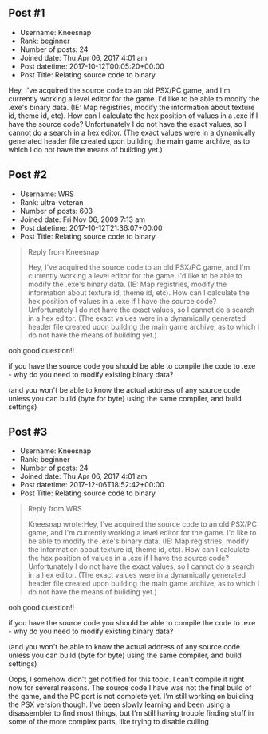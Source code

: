 ## Post #1
- Username: Kneesnap
- Rank: beginner
- Number of posts: 24
- Joined date: Thu Apr 06, 2017 4:01 am
- Post datetime: 2017-10-12T00:05:20+00:00
- Post Title: Relating source code to binary

Hey, I've acquired the source code to an old PSX/PC game, and I'm currently working a level editor for the game. I'd like to be able to modify the .exe's binary data. (IE: Map registries, modify the information about texture id, theme id, etc). How can I calculate the hex position of values in a .exe if I have the source code? Unfortunately I do not have the exact values, so I cannot do a search in a hex editor. (The exact values were in a dynamically generated header file created upon building the main game archive, as to which I do not have the means of building yet.)
## Post #2
- Username: WRS
- Rank: ultra-veteran
- Number of posts: 603
- Joined date: Fri Nov 06, 2009 7:13 am
- Post datetime: 2017-10-12T21:36:07+00:00
- Post Title: Relating source code to binary

> Reply from Kneesnap
>
> Hey, I've acquired the source code to an old PSX/PC game, and I'm currently working a level editor for the game. I'd like to be able to modify the .exe's binary data. (IE: Map registries, modify the information about texture id, theme id, etc). How can I calculate the hex position of values in a .exe if I have the source code? Unfortunately I do not have the exact values, so I cannot do a search in a hex editor. (The exact values were in a dynamically generated header file created upon building the main game archive, as to which I do not have the means of building yet.)

ooh good question!!

if you have the source code you should be able to compile the code to .exe - why do you need to modify existing binary data?

(and you won't be able to know the actual address of any source code unless you can build (byte for byte) using the same compiler, and build settings)
## Post #3
- Username: Kneesnap
- Rank: beginner
- Number of posts: 24
- Joined date: Thu Apr 06, 2017 4:01 am
- Post datetime: 2017-12-06T18:52:42+00:00
- Post Title: Relating source code to binary

> Reply from WRS
>
> Kneesnap wrote:Hey, I've acquired the source code to an old PSX/PC game, and I'm currently working a level editor for the game. I'd like to be able to modify the .exe's binary data. (IE: Map registries, modify the information about texture id, theme id, etc). How can I calculate the hex position of values in a .exe if I have the source code? Unfortunately I do not have the exact values, so I cannot do a search in a hex editor. (The exact values were in a dynamically generated header file created upon building the main game archive, as to which I do not have the means of building yet.)

ooh good question!!

if you have the source code you should be able to compile the code to .exe - why do you need to modify existing binary data?

(and you won't be able to know the actual address of any source code unless you can build (byte for byte) using the same compiler, and build settings)

Oops, I somehow didn't get notified for this topic. I can't compile it right now for several reasons. The source code I have was not the final build of the game, and the PC port is not complete yet. I'm still working on building the PSX version though. I've been slowly learning and been using a disassembler to find most things, but I'm still having trouble finding stuff in some of the more complex parts, like trying to disable culling
